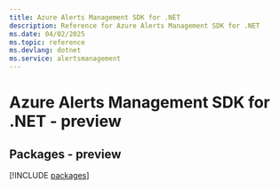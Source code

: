 ```yaml
---
title: Azure Alerts Management SDK for .NET
description: Reference for Azure Alerts Management SDK for .NET
ms.date: 04/02/2025
ms.topic: reference
ms.devlang: dotnet
ms.service: alertsmanagement
---
```

# Azure Alerts Management SDK for .NET - preview
## Packages - preview
[!INCLUDE [packages](alerts-management-index.md)]